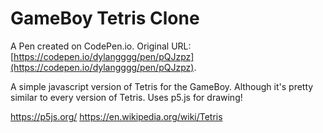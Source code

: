 # GameBoy Tetris Clone

A Pen created on CodePen.io. Original URL: [https://codepen.io/dylangggg/pen/pQJzpz](https://codepen.io/dylangggg/pen/pQJzpz).

A simple javascript version of Tetris for the GameBoy.  Although it's pretty similar to every version of Tetris.  Uses p5.js for drawing!

https://p5js.org/
https://en.wikipedia.org/wiki/Tetris

